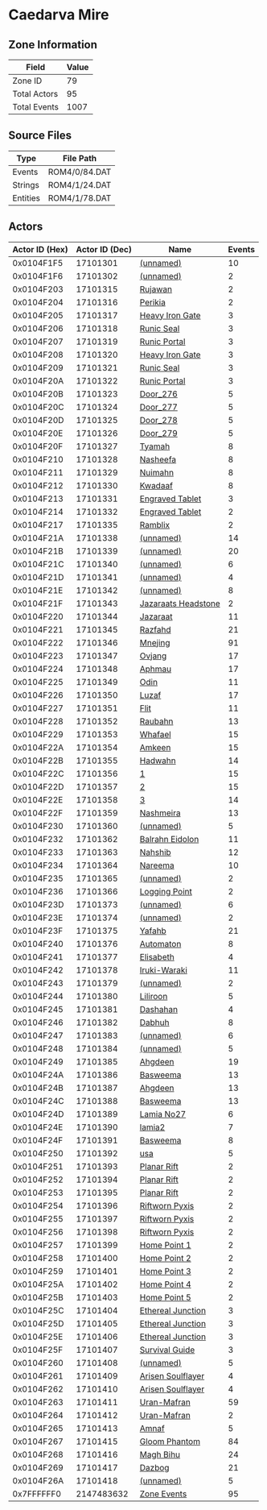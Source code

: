 # Caedarva Mire

## Zone Information

| Field        |   Value |
|--------------|---------|
| Zone ID      |      79 |
| Total Actors |      95 |
| Total Events |    1007 |

## Source Files

| Type     | File Path     |
|----------|---------------|
| Events   | ROM4/0/84.DAT |
| Strings  | ROM4/1/24.DAT |
| Entities | ROM4/1/78.DAT |

## Actors

| Actor ID (Hex)   |   Actor ID (Dec) | Name                                                             |   Events |
|------------------|------------------|------------------------------------------------------------------|----------|
| 0x0104F1F5       |         17101301 | [(unnamed)](./17101301.md)                                       |       10 |
| 0x0104F1F6       |         17101302 | [(unnamed)](./17101302.md)                                       |        2 |
| 0x0104F203       |         17101315 | [Rujawan](./17101315%20-%20Rujawan.md)                           |        2 |
| 0x0104F204       |         17101316 | [Perikia](./17101316%20-%20Perikia.md)                           |        2 |
| 0x0104F205       |         17101317 | [Heavy Iron Gate](./17101317%20-%20Heavy%20Iron%20Gate.md)       |        3 |
| 0x0104F206       |         17101318 | [Runic Seal](./17101318%20-%20Runic%20Seal.md)                   |        3 |
| 0x0104F207       |         17101319 | [Runic Portal](./17101319%20-%20Runic%20Portal.md)               |        3 |
| 0x0104F208       |         17101320 | [Heavy Iron Gate](./17101320%20-%20Heavy%20Iron%20Gate.md)       |        3 |
| 0x0104F209       |         17101321 | [Runic Seal](./17101321%20-%20Runic%20Seal.md)                   |        3 |
| 0x0104F20A       |         17101322 | [Runic Portal](./17101322%20-%20Runic%20Portal.md)               |        3 |
| 0x0104F20B       |         17101323 | [Door_276](./17101323%20-%20Door_276.md)                         |        5 |
| 0x0104F20C       |         17101324 | [Door_277](./17101324%20-%20Door_277.md)                         |        5 |
| 0x0104F20D       |         17101325 | [Door_278](./17101325%20-%20Door_278.md)                         |        5 |
| 0x0104F20E       |         17101326 | [Door_279](./17101326%20-%20Door_279.md)                         |        5 |
| 0x0104F20F       |         17101327 | [Tyamah](./17101327%20-%20Tyamah.md)                             |        8 |
| 0x0104F210       |         17101328 | [Nasheefa](./17101328%20-%20Nasheefa.md)                         |        8 |
| 0x0104F211       |         17101329 | [Nuimahn](./17101329%20-%20Nuimahn.md)                           |        8 |
| 0x0104F212       |         17101330 | [Kwadaaf](./17101330%20-%20Kwadaaf.md)                           |        8 |
| 0x0104F213       |         17101331 | [Engraved Tablet](./17101331%20-%20Engraved%20Tablet.md)         |        3 |
| 0x0104F214       |         17101332 | [Engraved Tablet](./17101332%20-%20Engraved%20Tablet.md)         |        2 |
| 0x0104F217       |         17101335 | [Ramblix](./17101335%20-%20Ramblix.md)                           |        2 |
| 0x0104F21A       |         17101338 | [(unnamed)](./17101338.md)                                       |       14 |
| 0x0104F21B       |         17101339 | [(unnamed)](./17101339.md)                                       |       20 |
| 0x0104F21C       |         17101340 | [(unnamed)](./17101340.md)                                       |        6 |
| 0x0104F21D       |         17101341 | [(unnamed)](./17101341.md)                                       |        4 |
| 0x0104F21E       |         17101342 | [(unnamed)](./17101342.md)                                       |        8 |
| 0x0104F21F       |         17101343 | [Jazaraats Headstone](./17101343%20-%20Jazaraats%20Headstone.md) |        2 |
| 0x0104F220       |         17101344 | [Jazaraat](./17101344%20-%20Jazaraat.md)                         |       11 |
| 0x0104F221       |         17101345 | [Razfahd](./17101345%20-%20Razfahd.md)                           |       21 |
| 0x0104F222       |         17101346 | [Mnejing](./17101346%20-%20Mnejing.md)                           |       91 |
| 0x0104F223       |         17101347 | [Ovjang](./17101347%20-%20Ovjang.md)                             |       17 |
| 0x0104F224       |         17101348 | [Aphmau](./17101348%20-%20Aphmau.md)                             |       17 |
| 0x0104F225       |         17101349 | [Odin](./17101349%20-%20Odin.md)                                 |       11 |
| 0x0104F226       |         17101350 | [Luzaf](./17101350%20-%20Luzaf.md)                               |       17 |
| 0x0104F227       |         17101351 | [Flit](./17101351%20-%20Flit.md)                                 |       11 |
| 0x0104F228       |         17101352 | [Raubahn](./17101352%20-%20Raubahn.md)                           |       13 |
| 0x0104F229       |         17101353 | [Whafael](./17101353%20-%20Whafael.md)                           |       15 |
| 0x0104F22A       |         17101354 | [Amkeen](./17101354%20-%20Amkeen.md)                             |       15 |
| 0x0104F22B       |         17101355 | [Hadwahn](./17101355%20-%20Hadwahn.md)                           |       14 |
| 0x0104F22C       |         17101356 | [1](./17101356%20-%201.md)                                       |       15 |
| 0x0104F22D       |         17101357 | [2](./17101357%20-%202.md)                                       |       15 |
| 0x0104F22E       |         17101358 | [3](./17101358%20-%203.md)                                       |       14 |
| 0x0104F22F       |         17101359 | [Nashmeira](./17101359%20-%20Nashmeira.md)                       |       13 |
| 0x0104F230       |         17101360 | [(unnamed)](./17101360.md)                                       |        5 |
| 0x0104F232       |         17101362 | [Balrahn Eidolon](./17101362%20-%20Balrahn%20Eidolon.md)         |       11 |
| 0x0104F233       |         17101363 | [Nahshib](./17101363%20-%20Nahshib.md)                           |       12 |
| 0x0104F234       |         17101364 | [Nareema](./17101364%20-%20Nareema.md)                           |       10 |
| 0x0104F235       |         17101365 | [(unnamed)](./17101365.md)                                       |        2 |
| 0x0104F236       |         17101366 | [Logging Point](./17101366%20-%20Logging%20Point.md)             |        2 |
| 0x0104F23D       |         17101373 | [(unnamed)](./17101373.md)                                       |        6 |
| 0x0104F23E       |         17101374 | [(unnamed)](./17101374.md)                                       |        2 |
| 0x0104F23F       |         17101375 | [Yafahb](./17101375%20-%20Yafahb.md)                             |       21 |
| 0x0104F240       |         17101376 | [Automaton](./17101376%20-%20Automaton.md)                       |        8 |
| 0x0104F241       |         17101377 | [Elisabeth](./17101377%20-%20Elisabeth.md)                       |        4 |
| 0x0104F242       |         17101378 | [Iruki-Waraki](./17101378%20-%20Iruki-Waraki.md)                 |       11 |
| 0x0104F243       |         17101379 | [(unnamed)](./17101379.md)                                       |        2 |
| 0x0104F244       |         17101380 | [Liliroon](./17101380%20-%20Liliroon.md)                         |        5 |
| 0x0104F245       |         17101381 | [Dashahan](./17101381%20-%20Dashahan.md)                         |        4 |
| 0x0104F246       |         17101382 | [Dabhuh](./17101382%20-%20Dabhuh.md)                             |        8 |
| 0x0104F247       |         17101383 | [(unnamed)](./17101383.md)                                       |        6 |
| 0x0104F248       |         17101384 | [(unnamed)](./17101384.md)                                       |        5 |
| 0x0104F249       |         17101385 | [Ahgdeen](./17101385%20-%20Ahgdeen.md)                           |       19 |
| 0x0104F24A       |         17101386 | [Basweema](./17101386%20-%20Basweema.md)                         |       13 |
| 0x0104F24B       |         17101387 | [Ahgdeen](./17101387%20-%20Ahgdeen.md)                           |       13 |
| 0x0104F24C       |         17101388 | [Basweema](./17101388%20-%20Basweema.md)                         |       13 |
| 0x0104F24D       |         17101389 | [Lamia No27](./17101389%20-%20Lamia%20No27.md)                   |        6 |
| 0x0104F24E       |         17101390 | [lamia2](./17101390%20-%20lamia2.md)                             |        7 |
| 0x0104F24F       |         17101391 | [Basweema](./17101391%20-%20Basweema.md)                         |        8 |
| 0x0104F250       |         17101392 | [usa](./17101392%20-%20usa.md)                                   |        5 |
| 0x0104F251       |         17101393 | [Planar Rift](./17101393%20-%20Planar%20Rift.md)                 |        2 |
| 0x0104F252       |         17101394 | [Planar Rift](./17101394%20-%20Planar%20Rift.md)                 |        2 |
| 0x0104F253       |         17101395 | [Planar Rift](./17101395%20-%20Planar%20Rift.md)                 |        2 |
| 0x0104F254       |         17101396 | [Riftworn Pyxis](./17101396%20-%20Riftworn%20Pyxis.md)           |        2 |
| 0x0104F255       |         17101397 | [Riftworn Pyxis](./17101397%20-%20Riftworn%20Pyxis.md)           |        2 |
| 0x0104F256       |         17101398 | [Riftworn Pyxis](./17101398%20-%20Riftworn%20Pyxis.md)           |        2 |
| 0x0104F257       |         17101399 | [Home Point 1](./17101399%20-%20Home%20Point%201.md)             |        2 |
| 0x0104F258       |         17101400 | [Home Point 2](./17101400%20-%20Home%20Point%202.md)             |        2 |
| 0x0104F259       |         17101401 | [Home Point 3](./17101401%20-%20Home%20Point%203.md)             |        2 |
| 0x0104F25A       |         17101402 | [Home Point 4](./17101402%20-%20Home%20Point%204.md)             |        2 |
| 0x0104F25B       |         17101403 | [Home Point 5](./17101403%20-%20Home%20Point%205.md)             |        2 |
| 0x0104F25C       |         17101404 | [Ethereal Junction](./17101404%20-%20Ethereal%20Junction.md)     |        3 |
| 0x0104F25D       |         17101405 | [Ethereal Junction](./17101405%20-%20Ethereal%20Junction.md)     |        3 |
| 0x0104F25E       |         17101406 | [Ethereal Junction](./17101406%20-%20Ethereal%20Junction.md)     |        3 |
| 0x0104F25F       |         17101407 | [Survival Guide](./17101407%20-%20Survival%20Guide.md)           |        3 |
| 0x0104F260       |         17101408 | [(unnamed)](./17101408.md)                                       |        5 |
| 0x0104F261       |         17101409 | [Arisen Soulflayer](./17101409%20-%20Arisen%20Soulflayer.md)     |        4 |
| 0x0104F262       |         17101410 | [Arisen Soulflayer](./17101410%20-%20Arisen%20Soulflayer.md)     |        4 |
| 0x0104F263       |         17101411 | [Uran-Mafran](./17101411%20-%20Uran-Mafran.md)                   |       59 |
| 0x0104F264       |         17101412 | [Uran-Mafran](./17101412%20-%20Uran-Mafran.md)                   |        2 |
| 0x0104F265       |         17101413 | [Amnaf](./17101413%20-%20Amnaf.md)                               |        5 |
| 0x0104F267       |         17101415 | [Gloom Phantom](./17101415%20-%20Gloom%20Phantom.md)             |       84 |
| 0x0104F268       |         17101416 | [Magh Bihu](./17101416%20-%20Magh%20Bihu.md)                     |       24 |
| 0x0104F269       |         17101417 | [Dazbog](./17101417%20-%20Dazbog.md)                             |       21 |
| 0x0104F26A       |         17101418 | [(unnamed)](./17101418.md)                                       |        5 |
| 0x7FFFFFF0       |       2147483632 | [Zone Events](./Zone%20Events.md)                                |       95 |